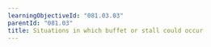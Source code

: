 ```yaml
---
learningObjectiveId: "081.03.03"
parentId: "081.03"
title: Situations in which buffet or stall could occur
---
```

